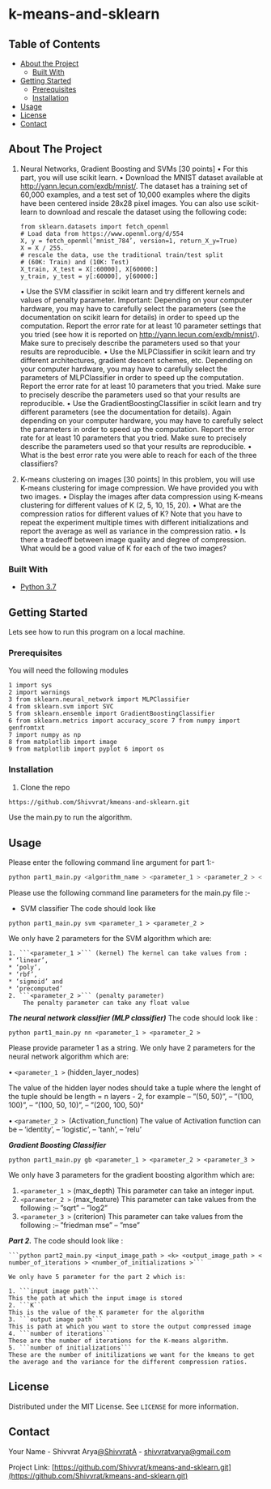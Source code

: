 # k-means-and-sklearn



## Table of Contents

* [About the Project](#about-the-project)
  * [Built With](#built-with)
* [Getting Started](#getting-started)
  * [Prerequisites](#prerequisites)
  * [Installation](#installation)
* [Usage](#usage)
* [License](#license)
* [Contact](#contact)



<!-- ABOUT THE PROJECT -->
## About The Project
1. Neural Networks, Gradient Boosting and SVMs [30 points] • For this part, you will use scikit learn.
• Download the MNIST dataset available at http://yann.lecun.com/exdb/mnist/. The dataset has a training set of 60,000 examples, and a test set of 10,000 examples where the digits have been centered inside 28x28 pixel images. You can also use scikit-learn to download and rescale the dataset using the following code:
    ```
    from sklearn.datasets import fetch_openml 
    # Load data from https://www.openml.org/d/554 
    X, y = fetch_openml(’mnist_784’, version=1, return_X_y=True) 
    X = X / 255.
    # rescale the data, use the traditional train/test split 
    # (60K: Train) and (10K: Test) 
    X_train, X_test = X[:60000], X[60000:] 
    y_train, y_test = y[:60000], y[60000:]
    ```
    • Use the SVM classifier in scikit learn and try different kernels and values of penalty parameter. Important: Depending on your computer hardware, you may have to carefully select the parameters (see the documentation on scikit learn for details) in order to speed up the computation. Report the error rate for at least 10 parameter settings that you tried (see how it is reported on http://yann.lecun.com/exdb/mnist/). Make sure to precisely describe the parameters used so that your results are reproducible.
    • Use the MLPClassifier in scikit learn and try different architectures, gradient descent schemes, etc. Depending on your computer hardware, you may have to carefully select the parameters of MLPClassifier in order to speed up the computation. Report the error rate for at least 10 parameters that you tried. Make sure to precisely describe the parameters used so that your results are reproducible.
    • Use the GradientBoostingClassifier in scikit learn and try different parameters (see the documentation for details). Again depending on your computer hardware, you may have to carefully select the parameters in order to speed up the computation. Report the error rate for at least 10 parameters that you tried. Make sure to precisely describe the parameters used so that your results are reproducible.
    • What is the best error rate you were able to reach for each of the three classifiers?

2. K-means clustering on images [30 points]
In this problem, you will use K-means clustering for image compression. We have provided you with two images. 
• Display the images after data compression using K-means clustering for different values of K (2, 5, 10, 15, 20).
• What are the compression ratios for different values of K? Note that you have to repeat the experiment multiple times with different initializations and report the average as well as variance in the compression ratio.
• Is there a tradeoff between image quality and degree of compression. What would be a good value of K for each of the two images?
### Built With

* [Python 3.7](https://www.python.org/downloads/release/python-370/)


## Getting Started

Lets see how to run this program on a local machine.

### Prerequisites

You will need the following modules 
```
1 import sys
2 import warnings
3 from sklearn.neural_network import MLPClassifier 
4 from sklearn.svm import SVC
5 from sklearn.ensemble import GradientBoostingClassifier 
6 from sklearn.metrics import accuracy_score 7 from numpy import genfromtxt
7 import numpy as np
8 from matplotlib import image 
9 from matplotlib import pyplot 6 import os
```
### Installation

1. Clone the repo
```sh
https://github.com/Shivvrat/kmeans-and-sklearn.git
```
Use the main.py to run the algorithm.


<!-- USAGE EXAMPLES -->
## Usage
Please enter the following command line argument for part 1:-
```sh
python part1_main.py <algorithm_name > <parameter_1 > <parameter_2 > < parameter_3 >
```
Please use the following command line parameters for the main.py file :-

* SVM classifier The code should look like

```python part1_main.py svm <parameter_1 > <parameter_2 > ```

We only have 2 parameters for the SVM algorithm which are: 

    1. ```<parameter_1 >``` (kernel) The kernel can take values from :
    * ‘linear’, 
    * ‘poly’, 
    * ‘rbf’, 
    * ‘sigmoid’ and 
    * ‘precomputed’
    2. ```<parameter_2 >``` (penalty parameter) 
        The penalty parameter can take any float value
        
***The neural network classifier (MLP classifier)*** 
The code should look like :

```python part1_main.py nn <parameter_1 > <parameter_2 >```

Please provide parameter 1 as a string. 
We only have 2 parameters for the neural network algorithm which are: 

• ```<parameter_1 >``` (hidden_layer_nodes)

The value of the hidden layer nodes should take a tuple where the lenght of the tuple should be length = n layers - 2, for example
– ”(50, 50)”, 
– ”(100, 100)”, 
– ”(100, 50, 10)”, 
– ”(200, 100, 50)”

• ```<parameter_2 > ```(Activation_function) 
The value of Activation function can be
– ‘identity’, 
– ‘logistic’, 
– ‘tanh’, 
– ‘relu’

***Gradient Boosting Classifier***

```python part1_main.py gb <parameter_1 > <parameter_2 > <parameter_3 >```

We only have 3 parameters for the gradient boosting algorithm which are: 
1. ```<parameter_1 >``` (max_depth) 
    This parameter can take an integer input.
2. ```<parameter_2 >``` (max_feature)
This parameter can take values from the following :– ”sqrt” – ”log2”
3. ```<parameter_3 >``` (criterion)
This parameter can take values from the following :– ”friedman mse” – ”mse”

***Part 2.*** The code should look like :

    ```python part2_main.py <input_image_path > <k> <output_image_path > < number_of_iterations > <number_of_initializations >```
    
    We only have 5 parameter for the part 2 which is: 
    
    1. ```input image path``` 
    This the path at which the input image is stored
    2. ```K``` 
    This is the value of the K parameter for the algorithm
    3. ```output image path``` 
    This is path at which you want to store the output compressed image
    4. ```number of iterations``` 
    These are the number of iterations for the K-means algorithm.
    5. ```number of initializations``` 
    These are the number of initilizations we want for the kmeans to get the average and the variance for the different compression ratios.

<!-- LICENSE -->
## License

Distributed under the MIT License. See `LICENSE` for more information.



<!-- CONTACT -->
## Contact

Your Name - Shivvrat Arya[@ShivvratA](https://twitter.com/ShivvratA) - shivvratvarya@gmail.com

Project Link: [https://github.com/Shivvrat/kmeans-and-sklearn.git](https://github.com/Shivvrat/kmeans-and-sklearn.git)
